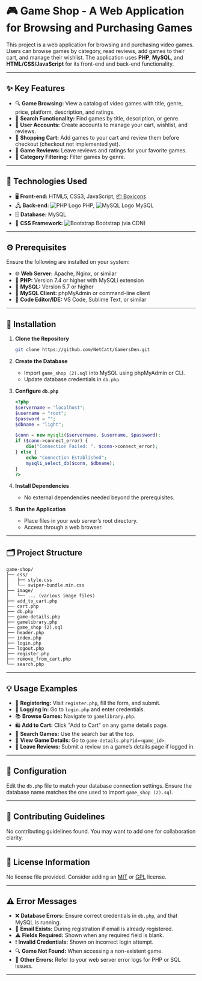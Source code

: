 # 🎮 Game Shop - A Web Application for Browsing and Purchasing Games

This project is a web application for browsing and purchasing video games. Users can browse games by category, read reviews, add games to their cart, and manage their wishlist. The application uses **PHP**, **MySQL**, and **HTML/CSS/JavaScript** for its front-end and back-end functionality.

---

## ✨ Key Features

- 🔍 **Game Browsing:** View a catalog of video games with title, genre, price, platform, description, and ratings.
- 🔎 **Search Functionality:** Find games by title, description, or genre.
- 👤 **User Accounts:** Create accounts to manage your cart, wishlist, and reviews.
- 🛒 **Shopping Cart:** Add games to your cart and review them before checkout (checkout not implemented yet).
- 📝 **Game Reviews:** Leave reviews and ratings for your favorite games.
- 🎯 **Category Filtering:** Filter games by genre.

---

## 🧰 Technologies Used

- 🖥️ **Front-end:** HTML5, CSS3, JavaScript, [📦 Boxicons](https://boxicons.com/)
- 🖧 **Back-end:** ![PHP Logo](https://img.shields.io/badge/PHP-777BB4?logo=php&logoColor=white&style=flat-square) PHP, ![MySQL Logo](https://img.shields.io/badge/MySQL-4479A1?logo=mysql&logoColor=white&style=flat-square) MySQL
- 🗄️ **Database:** MySQL
- 🎨 **CSS Framework:** ![Bootstrap](https://img.shields.io/badge/Bootstrap-563D7C?logo=bootstrap&logoColor=white&style=flat-square) Bootstrap (via CDN)

---

## ⚙️ Prerequisites

Ensure the following are installed on your system:

- 🌐 **Web Server:** Apache, Nginx, or similar
- 🐘 **PHP:** Version 7.4 or higher with MySQLi extension
- 💾 **MySQL:** Version 5.7 or higher
- 🧮 **MySQL Client:** phpMyAdmin or command-line client
- 📝 **Code Editor/IDE:** VS Code, Sublime Text, or similar

---

## 🚀 Installation

1. **Clone the Repository**
   ```bash
   git clone https://github.com/NetCatt/GamersDen.git
   ```

2. **Create the Database**
   - Import `game_shop (2).sql` into MySQL using phpMyAdmin or CLI.
   - Update database credentials in `db.php`.

3. **Configure `db.php`**
   ```php
   <?php
   $servername = "localhost";
   $username = "root";
   $password = "";
   $dbname = "light";

   $conn = new mysqli($servername, $username, $password);
   if ($conn->connect_error) {
       die("Connection Failed: ". $conn->connect_error);
   } else {
       echo "Connection Established";
       mysqli_select_db($conn, $dbname);
   }
   ?>
   ```

4. **Install Dependencies**
   - No external dependencies needed beyond the prerequisites.

5. **Run the Application**
   - Place files in your web server’s root directory.
   - Access through a web browser.

---

## 🗂️ Project Structure

```
game-shop/
├── css/
│   ├── style.css
│   └── swiper-bundle.min.css
├── image/
│   └── ... (various image files)
├── add_to_cart.php
├── cart.php
├── db.php
├── game-details.php
├── gamelibrary.php
├── game_shop (2).sql
├── header.php
├── index.php
├── login.php
├── logout.php
├── register.php
├── remove_from_cart.php
└── search.php
```

---

## 💡 Usage Examples

- 📝 **Registering:** Visit `register.php`, fill the form, and submit.
- 🔐 **Logging In:** Go to `login.php` and enter credentials.
- 📚 **Browse Games:** Navigate to `gamelibrary.php`.
- 🛍️ **Add to Cart:** Click "Add to Cart" on any game details page.
- 🧭 **Search Games:** Use the search bar at the top.
- 🔎 **View Game Details:** Go to `game-details.php?id=<game_id>`.
- 🌟 **Leave Reviews:** Submit a review on a game’s details page if logged in.

---

## 🔧 Configuration

Edit the `db.php` file to match your database connection settings. Ensure the database name matches the one used to import `game_shop (2).sql`.

---

## 🤝 Contributing Guidelines

No contributing guidelines found. You may want to add one for collaboration clarity.

---

## 📝 License Information

No license file provided. Consider adding an [MIT](https://opensource.org/licenses/MIT) or [GPL](https://www.gnu.org/licenses/gpl-3.0.html) license.

---

## ⚠️ Error Messages

- ❌ **Database Errors:** Ensure correct credentials in `db.php`, and that MySQL is running.
- 📧 **Email Exists:** During registration if email is already registered.
- ⚠️ **Fields Required:** Shown when any required field is blank.
- ❗ **Invalid Credentials:** Shown on incorrect login attempt.
- 🔍 **Game Not Found:** When accessing a non-existent game.
- 🐞 **Other Errors:** Refer to your web server error logs for PHP or SQL issues.

---
